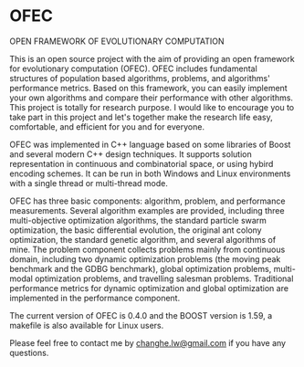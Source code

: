 # OFEC
OPEN FRAMEWORK OF EVOLUTIONARY COMPUTATION

This is an open source project with the aim of providing an open framework for evolutionary computation (OFEC). OFEC includes fundamental structures of population based algorithms, problems, and algorithms' performance metrics. Based on this framework, you can easily implement your own algorithms and compare their performance with other algorithms. This project is totally for research purpose. I would like to encourage you to take part in this project and let's together make the research life easy, comfortable, and efficient for you and for everyone.

OFEC was implemented in C++ language based on some libraries of Boost and several modern C++ design techniques. It supports solution representation in continuous and combinatorial space, or using hybird encoding schemes. It can be run in both Windows and Linux environments with a single thread or multi-thread mode.

OFEC has three basic components: algorithm, problem, and performance measurements. Several algorithm examples are provided, including three multi-objective optimization algorithms, the standard particle swarm optimization, the basic differential evolution, the original ant colony optimization, the standard genetic algorithm, and several algorithms of mine. The problem component collects problems mainly from continuous domain, including two dynamic optimization problems (the moving peak benchmark and the GDBG benchmark), global optimization problems, multi-modal optimization problems, and travelling salesman problems. Traditional performance metrics for dynamic optimization and global optimization are implemented in the performance component.

The current version of OFEC is 0.4.0 and the BOOST version is 1.59, a makefile is also available for Linux users.

Please feel free to contact me by changhe.lw@gmail.com if you have any questions.
